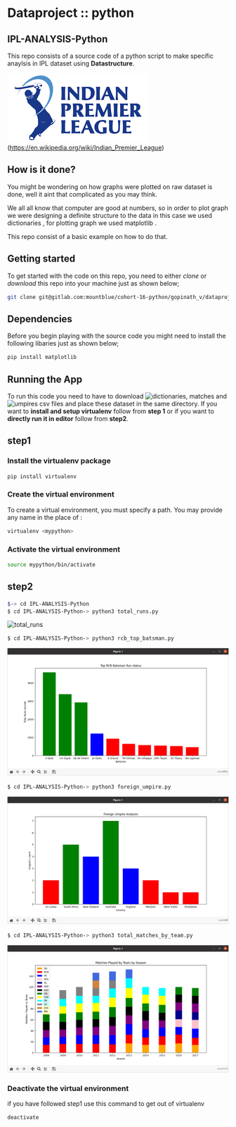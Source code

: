 # Dataproject :: python

## IPL-ANALYSIS-Python

This repo consists of a source code of a python script to make specific anaylsis in IPL dataset using **Datastructure**.

![IPL](pictures/IPL.png)(https://en.wikipedia.org/wiki/Indian_Premier_League)

## How is it done?

You might be wondering on how graphs were plotted on raw dataset is done, well it aint that complicated as you may think.

We all all know that computer are good at numbers, so in order to plot graph we were designing a definite structure to the data in this case
we used dictionaries , for plotting graph we used matplotlib .

This repo consist of a basic example on how to do that.


## Getting started

To get started with the code on this repo, you need to either *clone* or *download* this repo into your machine just as shown below;

```bash
git clone git@gitlab.com:mountblue/cohort-16-python/gopinath_v/dataproject-python.git
```

## Dependencies 

Before you begin playing with the source code you might need to install the following libaries just as shown below;

```bash
pip install matplotlib
```

## Running the App

To run this code you need to have to download ![dictionaries, matches](https://www.kaggle.com/manasgarg/ipl/version/5) and ![umpires](https://www.kaggle.com/subhodeepchandra/ipl-umpires-by-country) csv files and place these dataset in the same directory. If you want to **install and setup virtualenv** follow from **step 1** or if you want to **directly run it in editor** follow from **step2**.
## step1
### Install the virtualenv package
```bash
pip install virtualenv
```
### Create the virtual environment
To create a virtual environment, you must specify a path. You may provide any name in the place of <mypython>:
```bash
virtualenv <mypython>
```
  
### Activate the virtual environment
```bash
source mypython/bin/activate
```
  
## step2
  
```bash
$-> cd IPL-ANALYSIS-Python
$ cd IPL-ANALYSIS-Python-> python3 total_runs.py

```
![total_runs](pictures/.peng)

```bash
$ cd IPL-ANALYSIS-Python-> python3 rcb_top_batsman.py

```
![rcb_top_batsman](pictures/rcb_top_batsman.png)
```bash
$ cd IPL-ANALYSIS-Python-> python3 foreign_umpire.py

```
![foreign_umpire](pictures/foreign_umpire.png)
```bash
$ cd IPL-ANALYSIS-Python-> python3 total_matches_by_team.py

```
![total_matches_by_team](pictures/total_matches_by_team.png)

### Deactivate the virtual environment
if you have followed step1 use this command to get out of virtualenv
```bash
deactivate

```


